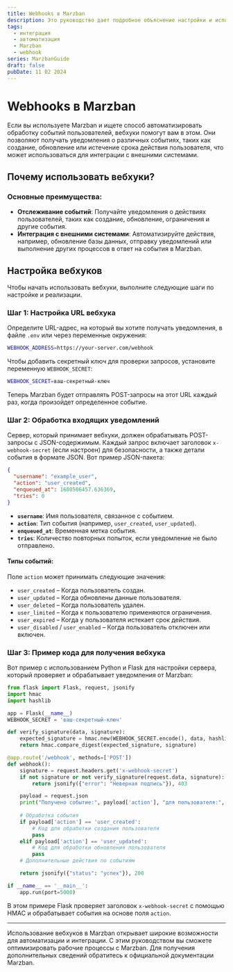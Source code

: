```yaml
---
title: Webhooks в Marzban
description: Это руководство дает подробное объяснение настройки и использования вебхуков в Marzban для автоматизированных уведомлений и интеграций.
tags:
  - интеграция
  - автоматизация
  - Marzban
  - webhook
series: MarzbanGuide
draft: false
pubDate: 11 02 2024
---
```


# Webhooks в Marzban

Если вы используете Marzban и ищете способ автоматизировать обработку событий пользователей, вебхуки помогут вам в этом. Они позволяют получать уведомления о различных событиях, таких как создание, обновление или истечение срока действия пользователя, что может использоваться для интеграции с внешними системами.

## Почему использовать вебхуки?

### Основные преимущества:
- **Отслеживание событий**: Получайте уведомления о действиях пользователей, таких как создание, обновление, ограничения и другие события.
- **Интеграция с внешними системами**: Автоматизируйте действия, например, обновление базы данных, отправку уведомлений или выполнение других процессов в ответ на события в Marzban.

## Настройка вебхуков

Чтобы начать использовать вебхуки, выполните следующие шаги по настройке и реализации.

### Шаг 1: Настройка URL вебхука

Определите URL-адрес, на который вы хотите получать уведомления, в файле `.env` или через переменные окружения:

```bash
WEBHOOK_ADDRESS=https://your-server.com/webhook
```

Чтобы добавить секретный ключ для проверки запросов, установите переменную `WEBHOOK_SECRET`:

```bash
WEBHOOK_SECRET=ваш-секретный-ключ
```

Теперь Marzban будет отправлять POST-запросы на этот URL каждый раз, когда произойдет определенное событие.

### Шаг 2: Обработка входящих уведомлений

Сервер, который принимает вебхуки, должен обрабатывать POST-запросы с JSON-содержимым. Каждый запрос включает заголовок `x-webhook-secret` (если настроен) для безопасности, а также детали события в формате JSON. Вот пример JSON-пакета:

```json
{
  "username": "example_user",
  "action": "user_created",
  "enqueued_at": 1680506457.636369,
  "tries": 0
}
```

- **`username`**: Имя пользователя, связанное с событием.
- **`action`**: Тип события (например, `user_created`, `user_updated`).
- **`enqueued_at`**: Временная метка события.
- **`tries`**: Количество повторных попыток, если уведомление не было отправлено.

#### Типы событий:
Поле `action` может принимать следующие значения:
- `user_created` – Когда пользователь создан.
- `user_updated` – Когда обновлены данные пользователя.
- `user_deleted` – Когда пользователь удален.
- `user_limited` – Когда к пользователю применяются ограничения.
- `user_expired` – Когда у пользователя истекает срок действия.
- `user_disabled` / `user_enabled` – Когда пользователь отключен или включен.


### Шаг 3: Пример кода для получения вебхука

Вот пример с использованием Python и Flask для настройки сервера, который проверяет и обрабатывает уведомления от Marzban:

```python
from flask import Flask, request, jsonify
import hmac
import hashlib

app = Flask(__name__)
WEBHOOK_SECRET = 'ваш-секретный-ключ'

def verify_signature(data, signature):
    expected_signature = hmac.new(WEBHOOK_SECRET.encode(), data, hashlib.sha256).hexdigest()
    return hmac.compare_digest(expected_signature, signature)

@app.route('/webhook', methods=['POST'])
def webhook():
    signature = request.headers.get('x-webhook-secret')
    if not signature or not verify_signature(request.data, signature):
        return jsonify({"error": "Неверная подпись"}), 403

    payload = request.json
    print("Получено событие:", payload['action'], "для пользователя:", payload['username'])
    
    # Обработка события
    if payload['action'] == 'user_created':
        # Код для обработки создания пользователя
        pass
    elif payload['action'] == 'user_updated':
        # Код для обработки обновления пользователя
        pass
    # Дополнительные действия по событиям

    return jsonify({"status": "успех"}), 200

if __name__ == '__main__':
    app.run(port=5000)
```

В этом примере Flask проверяет заголовок `x-webhook-secret` с помощью HMAC и обрабатывает события на основе поля `action`.

---

Использование вебхуков в Marzban открывает широкие возможности для автоматизации и интеграции. С этим руководством вы сможете оптимизировать рабочие процессы с Marzban. Для получения дополнительных сведений обратитесь к официальной документации Marzban.
